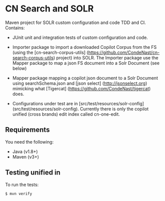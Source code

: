 CN Search and SOLR
============

Maven project for SOLR custom configuration and code TDD and CI. Contains:

- JUnit unit and integration tests of custom configuration and code.

- Importer package to import a downloaded Copilot Corpus from the FS (using the [cn-search-corpus-utils]
(https://github.com/CondeNast/cn-search-corpus-utils)
project) into SOLR. The Importer package use the Mapper package to map a json FS document into a Solr Document (see
below)

- Mapper package mapping a copilot json document to a Solr Document using
 searchSchema.json and [json select] (http://jsonselect.org) mimicking what [Tigercat] (https://github.com/CondeNast/tigercat) does.

- Configurations under test are in [src/test/resources/solr-config] (src/test/resources/solr-config). Currently there is only the copilot unified (cross brands) edit index called cn-one-edit.

## Requirements

You need the following:

- Java (v1.8+)
- Maven (v3+)

## Testing unified in

To run the tests:

````
$ mvn verify
````




